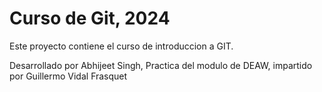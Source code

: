 # Curso de Git, 2024

Este proyecto contiene el curso de introduccion a GIT.

Desarrollado por Abhijeet Singh, Practica del modulo de DEAW, impartido por Guillermo Vidal Frasquet
